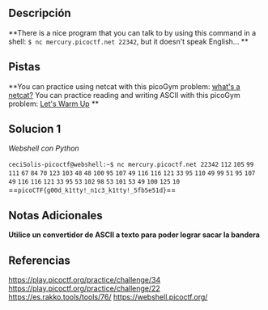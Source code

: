 ## Descripción

**There is a nice program that you can talk to by using this command in a shell: `$ nc mercury.picoctf.net 22342`, but it doesn't speak English... **

## Pistas

**You can practice using netcat with this picoGym problem: [what's a netcat?](https://play.picoctf.org/practice/challenge/34)
You can practice reading and writing ASCII with this picoGym problem: [Let's Warm Up](https://play.picoctf.org/practice/challenge/22) **

## Solucion 1

*Webshell con Python*

`ceciSolis-picoctf@webshell:~$ nc mercury.picoctf.net 22342`
`112` 
`105` 
`99` 
`111` 
`67` 
`84` 
`70` 
`123` 
`103` 
`48` 
`48` 
`100` 
`95` 
`107` 
`49` 
`116` 
`116` 
`121` 
`33` 
`95` 
`110` 
`49` 
`99` 
`51` 
`95` 
`107` 
`49` 
`116` 
`116` 
`121` 
`33` 
`95` 
`53` 
`102` 
`98` 
`53` 
`101` 
`53` 
`49` 
`100` 
`125` 
`10` 
==`picoCTF{g00d_k1tty!_n1c3_k1tty!_5fb5e51d}`==


## Notas Adicionales 

**Utilice un convertidor de ASCII a texto para poder lograr sacar la bandera**
## Referencias 
https://play.picoctf.org/practice/challenge/34
https://play.picoctf.org/practice/challenge/22
https://es.rakko.tools/tools/76/
https://webshell.picoctf.org/